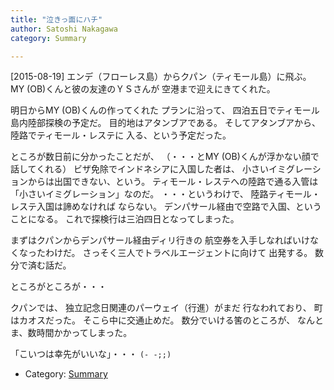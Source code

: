 ```yaml
---
title: "泣きっ面にハチ"
author: Satoshi Nakagawa
category: Summary

---
```


[2015-08-19]  エンデ（フローレス島）からクパン（ティモール島）に飛ぶ。
MY (OB)くんと彼の友達のＹＳさんが
空港まで迎えにきてくれた。

 明日からMY (OB)くんの作ってくれた
プランに沿って、
四泊五日でティモール島内陸部探検の予定だ。
目的地はアタンブアである。
そしてアタンブアから、陸路でティモール・レステに
入る、という予定だった。

 ところが数日前に分かったことだが、
（・・・とMY (OB)くんが浮かない顔で話してくれる）
ビザ免除でインドネシアに入国した者は、
小さいイミグレーションからは出国できない、という。
ティモール・レステへの陸路で通る入管は
「小さいイミグレーション」なのだ。
・・・というわけで、
陸路ティモール・レステ入国は諦めなければ
ならない。
デンパサール経由で空路で入国、ということになる。
これで探検行は三泊四日となってしまった。

 まずはクパンからデンパサール経由ディリ行きの
航空券を入手しなればいけなくなったわけだ。
さっそく三人でトラベルエージェントに向けて
出発する。
数分で済む話だ。

 ところがところが・・・

 クパンでは、
独立記念日関連のパーウェイ（行進）がまだ
行なわれており、
町はカオスだった。
そこら中に交通止めだ。
数分でいける筈のところが、
なんとま、数時間かかってしまった。

 「こいつは幸先がいいな」・・・ `(- -;;)`

- Category: [Summary](/categories.html#Summary)

